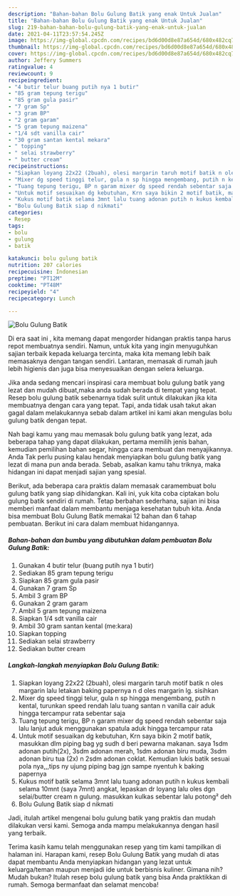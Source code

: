 ```yaml
---
description: "Bahan-bahan Bolu Gulung Batik yang enak Untuk Jualan"
title: "Bahan-bahan Bolu Gulung Batik yang enak Untuk Jualan"
slug: 219-bahan-bahan-bolu-gulung-batik-yang-enak-untuk-jualan
date: 2021-04-11T23:57:54.245Z
image: https://img-global.cpcdn.com/recipes/bd6d00d8e87a654d/680x482cq70/bolu-gulung-batik-foto-resep-utama.jpg
thumbnail: https://img-global.cpcdn.com/recipes/bd6d00d8e87a654d/680x482cq70/bolu-gulung-batik-foto-resep-utama.jpg
cover: https://img-global.cpcdn.com/recipes/bd6d00d8e87a654d/680x482cq70/bolu-gulung-batik-foto-resep-utama.jpg
author: Jeffery Summers
ratingvalue: 4
reviewcount: 9
recipeingredient:
- "4 butir telur buang putih nya 1 butir"
- "85 gram tepung terigu"
- "85 gram gula pasir"
- "7 gram Sp"
- "3 gram BP"
- "2 gram garam"
- "5 gram tepung maizena"
- "1/4 sdt vanilla cair"
- "30 gram santan kental mekara"
- " topping"
- " selai strawberry"
- " butter cream"
recipeinstructions:
- "Siapkan loyang 22x22 (2buah), olesi margarin taruh motif batik n oles margarin lalu letakan baking papernya n d oles margarin lg. sisihkan"
- "Mixer dg speed tinggi telur, gula n sp hingga mengembang, putih n kental, turunkan speed rendah lalu tuang santan n vanilla cair aduk hingga tercampur rata sebentar saja"
- "Tuang tepung terigu, BP n garam mixer dg speed rendah sebentar saja lalu lanjut aduk menggunakan spatula aduk hingga tercampur rata"
- "Untuk motif sesuaikan dg kebutuhan, Krn saya bikin 2 motif batik, masukkan dlm piping bag yg sudh d beri pewarna makanan. saya 1sdm adonan putih(2x), 3sdm adonan merah, 1sdm adonan biru muda, 3sdm adonan biru tua (2x) n 2sdm adonan coklat. Kemudian lukis batik sesuai pola nya,,,tips ny ujung piping bag jgn sampe nyentuh k baking papernya"
- "Kukus motif batik selama 3mnt lalu tuang adonan putih n kukus kembali selama 10mnt (saya 7mnt) angkat, lepaskan dr loyang lalu oles dgn selai/butter cream n gulung. masukkan kulkas sebentar lalu potong² deh"
- "Bolu Gulung Batik siap d nikmati"
categories:
- Resep
tags:
- bolu
- gulung
- batik

katakunci: bolu gulung batik 
nutrition: 207 calories
recipecuisine: Indonesian
preptime: "PT12M"
cooktime: "PT48M"
recipeyield: "4"
recipecategory: Lunch

---
```



![Bolu Gulung Batik](https://img-global.cpcdn.com/recipes/bd6d00d8e87a654d/680x482cq70/bolu-gulung-batik-foto-resep-utama.jpg)

Di era  saat ini , kita memang dapat mengorder hidangan praktis tanpa harus repot membuatnya sendiri. Namun, untuk kita yang ingin menyuguhkan sajian terbaik kepada keluarga tercinta, maka kita memang lebih baik memasaknya dengan tangan sendiri. Lantaran, memasak di rumah jauh lebih higienis dan juga bisa menyesuaikan dengan selera keluarga.

Jika anda sedang mencari inspirasi cara membuat bolu gulung batik yang lezat dan mudah dibuat,maka anda sudah berada di tempat yang tepat. Resep bolu gulung batik  sebenarnya tidak sulit untuk dilakukan jika kita membuatnya dengan cara yang tepat. Tapi, anda tidak usah takut akan gagal dalam melakukannya 
sebab dalam artikel ini kami akan mengulas bolu gulung batik dengan tepat.  



Nah bagi kamu yang mau memasak bolu gulung batik yang lezat, ada beberapa tahap yang dapat dilakukan, pertama memilih jenis bahan, kemudian pemilihan bahan segar, hingga cara membuat dan menyajikannya. Anda Tak perlu pusing kalau hendak menyiapkan bolu gulung batik yang lezat di mana pun anda berada. Sebab, asalkan kamu  tahu triknya, maka hidangan ini dapat menjadi sajian yang spesial.

Berikut, ada beberapa cara praktis  dalam memasak caramembuat bolu gulung batik yang siap dihidangkan. Kali ini, yuk kita coba ciptakan bolu gulung batik sendiri di rumah. Tetap berbahan sederhana, sajian ini bisa memberi manfaat dalam membantu menjaga kesehatan tubuh kita. Anda bisa membuat Bolu Gulung Batik memakai 12 bahan dan 6 tahap pembuatan. Berikut ini cara dalam membuat hidangannya.

<!--inarticleads1-->

##### Bahan-bahan dan bumbu yang dibutuhkan dalam pembuatan Bolu Gulung Batik:

1. Gunakan 4 butir telur (buang putih nya 1 butir)
1. Sediakan 85 gram tepung terigu
1. Siapkan 85 gram gula pasir
1. Gunakan 7 gram Sp
1. Ambil 3 gram BP
1. Gunakan 2 gram garam
1. Ambil 5 gram tepung maizena
1. Siapkan 1/4 sdt vanilla cair
1. Ambil 30 gram santan kental (me:kara)
1. Siapkan  topping
1. Sediakan  selai strawberry
1. Sediakan  butter cream




<!--inarticleads2-->

##### Langkah-langkah menyiapkan Bolu Gulung Batik:

1. Siapkan loyang 22x22 (2buah), olesi margarin taruh motif batik n oles margarin lalu letakan baking papernya n d oles margarin lg. sisihkan
1. Mixer dg speed tinggi telur, gula n sp hingga mengembang, putih n kental, turunkan speed rendah lalu tuang santan n vanilla cair aduk hingga tercampur rata sebentar saja
1. Tuang tepung terigu, BP n garam mixer dg speed rendah sebentar saja lalu lanjut aduk menggunakan spatula aduk hingga tercampur rata
1. Untuk motif sesuaikan dg kebutuhan, Krn saya bikin 2 motif batik, masukkan dlm piping bag yg sudh d beri pewarna makanan. saya 1sdm adonan putih(2x), 3sdm adonan merah, 1sdm adonan biru muda, 3sdm adonan biru tua (2x) n 2sdm adonan coklat. Kemudian lukis batik sesuai pola nya,,,tips ny ujung piping bag jgn sampe nyentuh k baking papernya
1. Kukus motif batik selama 3mnt lalu tuang adonan putih n kukus kembali selama 10mnt (saya 7mnt) angkat, lepaskan dr loyang lalu oles dgn selai/butter cream n gulung. masukkan kulkas sebentar lalu potong² deh
1. Bolu Gulung Batik siap d nikmati




Jadi, itulah artikel mengenai  bolu gulung batik  yang praktis dan mudah dilakukan versi kami. Semoga anda mampu melakukannya dengan hasil yang terbaik. 

Terima kasih kamu telah menggunakan resep yang tim kami tampilkan di halaman ini. Harapan kami, resep  Bolu Gulung Batik yang mudah di atas dapat membantu Anda menyiapkan hidangan yang lezat untuk keluarga/teman maupun menjadi ide untuk berbisnis kuliner. Gimana nih? Mudah bukan? Itulah resep bolu gulung batik yang bisa Anda praktikkan di rumah. Semoga bermanfaat dan selamat mencoba!

